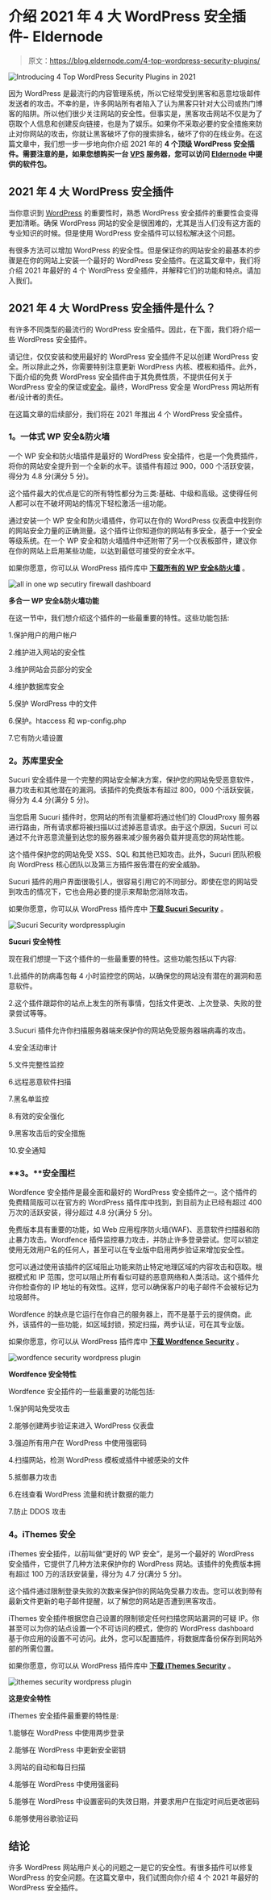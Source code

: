 # 介绍 2021 年 4 大 WordPress 安全插件- Eldernode

> 原文：<https://blog.eldernode.com/4-top-wordpress-security-plugins/>

![Introducing 4 Top WordPress Security Plugins in 2021](img/a0534463fb4c3f388d1acab787c16b57.png)

因为 WordPress 是最流行的内容管理系统，所以它经常受到黑客和恶意垃圾邮件发送者的攻击。不幸的是，许多网站所有者陷入了认为黑客只针对大公司或热门博客的陷阱。所以他们很少关注网站的安全性。但事实是，黑客攻击网站不仅是为了窃取个人信息和创建反向链接，也是为了娱乐。如果你不采取必要的安全措施来防止对你网站的攻击，你就让黑客破坏了你的搜索排名，破坏了你的在线业务。在这篇文章中，我们想一步一步地向你介绍 2021 年的 **4 个顶级 WordPress 安全插件。需要注意的是，如果您想购买一台 [VPS](https://eldernode.com/vps/) 服务器，您可以访问 [Eldernode](https://eldernode.com/) 中提供的软件包。**

## **2021 年 4 大 WordPress 安全插件**

当你意识到 [WordPress](https://blog.eldernode.com/tag/wordpress/) 的重要性时，熟悉 WordPress 安全插件的重要性会变得更加清晰。确保 WordPress 网站的安全是很困难的，尤其是当人们没有这方面的专业知识的时候。但是使用 WordPress 安全插件可以轻松解决这个问题。

有很多方法可以增加 WordPress 的安全性。但是保证你的网站安全的最基本的步骤是在你的网站上安装一个最好的 WordPress 安全插件。在这篇文章中，我们将介绍 2021 年最好的 4 个 WordPress 安全插件，并解释它们的功能和特点。请加入我们。

## **2021 年 4 大 WordPress 安全插件是什么？**

有许多不同类型的最流行的 WordPress 安全插件。因此，在下面，我们将介绍一些 WordPress 安全插件。

请记住，仅仅安装和使用最好的 WordPress 安全插件不足以创建 WordPress 安全。所以除此之外，你需要特别注意更新 WordPress 内核、模板和插件。此外，下面介绍的免费 WordPress 安全插件由于其免费性质，不提供任何关于 WordPress 安全的保证或[安全](https://blog.eldernode.com/tag/security/)。最终，WordPress 安全是 WordPress 网站所有者/设计者的责任。

在这篇文章的后续部分，我们将在 2021 年推出 4 个 WordPress 安全插件。

### **1。一体式 WP 安全&防火墙**

一个 WP 安全和防火墙插件是最好的 WordPress 安全插件，也是一个免费插件，将你的网站安全提升到一个全新的水平。该插件有超过 900，000 个活跃安装，得分为 4.8 分(满分 5 分)。

这个插件最大的优点是它的所有特性都分为三类:基础、中级和高级。这使得任何人都可以在不破坏网站的情况下轻松激活一组功能。

通过安装一个 WP 安全和防火墙插件，你可以在你的 WordPress 仪表盘中找到你的网站安全力量的正确测量。这个插件让你知道你的网站有多安全，基于一个安全等级系统。在一个 WP 安全和防火墙插件中还附带了另一个仪表板部件，建议你在你的网站上启用某些功能，以达到最低可接受的安全水平。

如果你愿意，你可以从 WordPress 插件库中 [**下载所有的 WP 安全&防火墙**](https://downloads.wordpress.org/plugin/all-in-one-wp-security-and-firewall.zip) 。

![all in one wp secutiry firewall dashboard](img/045986b86844ad8b9699b10599cea40e.png)

**多合一 WP 安全&防火墙功能**

在这一节中，我们想介绍这个插件的一些最重要的特性。这些功能包括:

1.保护用户的用户帐户

2.维护进入网站的安全性

3.维护网站会员部分的安全

4.维护数据库安全

5.保护 WordPress 中的文件

6.保护。htaccess 和 wp-config.php

7.它有防火墙设置

### **2。苏库里安全**

Sucuri 安全插件是一个完整的网站安全解决方案，保护您的网站免受恶意软件，暴力攻击和其他潜在的漏洞。该插件的免费版本有超过 800，000 个活跃安装，得分为 4.4 分(满分 5 分)。

当您启用 Sucuri 插件时，您网站的所有流量都将通过他们的 CloudProxy 服务器进行路由，所有请求都将被扫描以过滤掉恶意请求。由于这个原因，Sucuri 可以通过不允许恶意流量到达您的服务器来减少服务器负载并提高您的网站性能。

这个插件保护您的网站免受 XSS、SQL 和其他已知攻击。此外，Sucuri 团队积极向 WordPress 核心团队以及第三方插件报告潜在的安全威胁。

Sucuri 插件的用户界面很吸引人，很容易引用它的不同部分。即使在您的网站受到攻击的情况下，它也会用必要的提示来帮助您消除攻击。

如果你愿意，你可以从 WordPress 插件库中 [**下载 Sucuri Security**](https://downloads.wordpress.org/plugin/sucuri-scanner.1.8.26.zip) 。

![Sucuri Security wordpressplugin](img/1beeac740947d82c8b73f7efa0371934.png)

**Sucuri 安全特性**

现在我们想提一下这个插件的一些最重要的特性。这些功能包括以下内容:

1.此插件的防病毒包每 4 小时监控您的网站，以确保您的网站没有潜在的漏洞和恶意软件。

2.这个插件跟踪你的站点上发生的所有事情，包括文件更改、上次登录、失败的登录尝试等等。

3.Sucuri 插件允许你扫描服务器端来保护你的网站免受服务器端病毒的攻击。

4.安全活动审计

5.文件完整性监控

6.远程恶意软件扫描

7.黑名单监控

8.有效的安全强化

9.黑客攻击后的安全措施

10.安全通知

### **3。**安全围栏

Wordfence 安全插件是最全面和最好的 WordPress 安全插件之一。这个插件的免费精简版可以在官方的 WordPress 插件库中找到，到目前为止已经有超过 400 万次的活跃安装，得分超过 4.8 分(满分 5 分)。

免费版本具有重要的功能，如 Web 应用程序防火墙(WAF)、恶意软件扫描器和防止暴力攻击。Wordfence 插件监控暴力攻击，并防止许多登录尝试。您可以锁定使用无效用户名的任何人，甚至可以在专业版中启用两步验证来增加安全性。

您可以通过使用该插件的区域阻止功能来防止特定地理区域的内容攻击和窃取。根据模式和 IP 范围，您可以阻止所有看似可疑的恶意网络和人类活动。这个插件允许你检查你的 IP 地址的有效性。这样，您可以确保客户的电子邮件不会被标记为垃圾邮件。

Wordfence 的缺点是它运行在你自己的服务器上，而不是基于云的提供商。此外，该插件的一些功能，如区域封锁，预定扫描，两步认证，可在其专业版。

如果你愿意，你可以从 WordPress 插件库中 [**下载 Wordfence Security**](https://downloads.wordpress.org/plugin/wordfence.7.5.2.zip) 。

![wordfence security wordpress plugin](img/bd1c3dc2eb19c3abf3678b7f3b7088d1.png)

**Wordfence 安全特性**

Wordfence 安全插件的一些最重要的功能包括:

1.保护网站免受攻击

2.能够创建两步验证来进入 WordPress 仪表盘

3.强迫所有用户在 WordPress 中使用强密码

4.扫描网站，检测 WordPress 模板或插件中被感染的文件

5.抵御暴力攻击

6.在线查看 WordPress 流量和统计数据的能力

7.防止 DDOS 攻击

### **4。iThemes 安全**

iThemes 安全插件，以前叫做“更好的 WP 安全”，是另一个最好的 WordPress 安全插件，它提供了几种方法来保护你的 WordPress 网站。该插件的免费版本拥有超过 100 万的活跃安装量，得分为 4.7 分(满分 5 分)。

这个插件通过限制登录失败的次数来保护你的网站免受暴力攻击。您可以收到带有最新文件更新的电子邮件提醒，以了解您的网站是否遭到黑客攻击。

iThemes 安全插件根据您自己设置的限制锁定任何扫描您网站漏洞的可疑 IP。你甚至可以为你的站点设置一个不可访问的模式，使你的 WordPress dashboard 基于你应用的设置不可访问。此外，您可以配置插件，将数据库备份保存到网站外部的所需位置。

如果你愿意，你可以从 WordPress 插件库中 [**下载 iThemes Security**](https://downloads.wordpress.org/plugin/better-wp-security.7.9.1.zip) 。

![ithemes security wordpress plugin](img/d078facb4581149afd53aeab62604698.png)

**这是安全特性**

iThemes 安全插件最重要的特性是:

1.能够在 WordPress 中使用两步登录

2.能够在 WordPress 中更新安全密钥

3.网站的自动和每日扫描

4.能够在 WordPress 中使用强密码

5.能够在 WordPress 中设置密码的失效日期，并要求用户在指定时间后更改密码

6.能够使用谷歌验证码

## 结论

许多 WordPress 网站用户关心的问题之一是它的安全性。有很多插件可以修复 WordPress 的安全问题。在这篇文章中，我们试图向你介绍 4 个 2021 年最好的 WordPress 安全插件。
